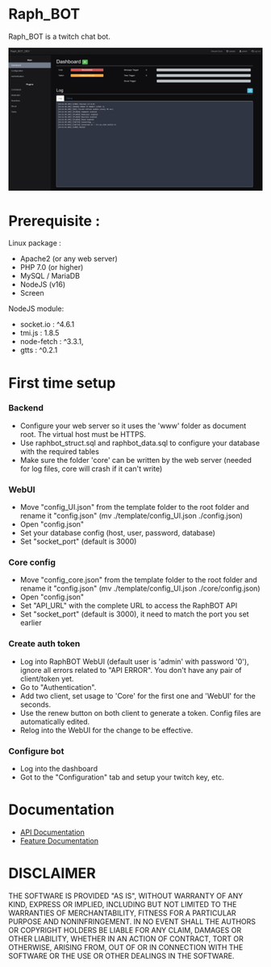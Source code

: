 # Raph_BOT

Raph_BOT is a twitch chat bot.

![Raph_BOT](./screenshot.png)

# Prerequisite : 

Linux package :
- Apache2 (or any web server)
- PHP 7.0 (or higher)
- MySQL / MariaDB
- NodeJS (v16)
- Screen

NodeJS module: 
- socket.io : ^4.6.1
- tmi.js : 1.8.5
- node-fetch : ^3.3.1,
- gtts : ^0.2.1

# First time setup

### Backend
- Configure your web server so it uses the 'www' folder as document root. The virtual host must be HTTPS.
- Use raphbot_struct.sql and raphbot_data.sql to configure your database with the required tables
- Make sure the folder 'core' can be written by the web server (needed for log files, core will crash if it can't write)

### WebUI
- Move "config_UI.json" from the template folder to the root folder and rename it "config.json" (mv ./template/config_UI.json ./config.json)
- Open "config.json"
- Set your database config (host, user, password, database)
- Set "socket_port" (default is 3000)

### Core config
- Move "config_core.json" from the template folder to the root folder and rename it "config.json" (mv ./template/config_UI.json ./core/config.json)
- Open "config.json"
- Set "API_URL" with the complete URL to access the RaphBOT API
- Set "socket_port" (default is 3000), it need to match the port you set earlier

### Create auth token
- Log into RaphBOT WebUI (default user is 'admin' with password '0'), ignore all errors related to "API ERROR". You don't have any pair of client/token yet.
- Go to "Authentication". 
- Add two client, set usage to 'Core' for the first one and 'WebUI' for the seconds. 
- Use the renew button on both client to generate a token. Config files are automatically edited.
- Relog into the WebUI for the change to be effective.

### Configure bot
- Log into the dashboard
- Got to the "Configuration" tab and setup your twitch key, etc.

# Documentation

- [API Documentation](doc/api/readme.md)
- [Feature Documentation](doc/feature/readme.md)

# DISCLAIMER

THE SOFTWARE IS PROVIDED "AS IS", WITHOUT WARRANTY OF ANY KIND, EXPRESS OR IMPLIED, INCLUDING BUT NOT LIMITED TO THE WARRANTIES OF MERCHANTABILITY, FITNESS FOR A PARTICULAR PURPOSE AND NONINFRINGEMENT. IN NO EVENT SHALL THE AUTHORS OR COPYRIGHT HOLDERS BE LIABLE FOR ANY CLAIM, DAMAGES OR OTHER LIABILITY, WHETHER IN AN ACTION OF CONTRACT, TORT OR OTHERWISE, ARISING FROM, OUT OF OR IN CONNECTION WITH THE SOFTWARE OR THE USE OR OTHER DEALINGS IN THE SOFTWARE.